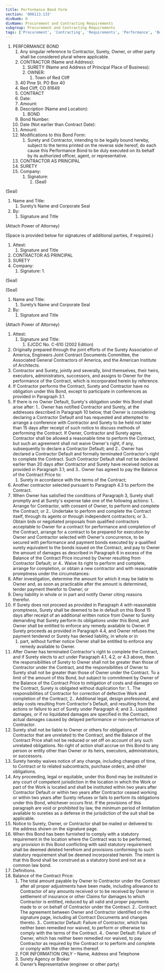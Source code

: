```yaml
---
title: Performance Bond Form
section: '006113.133'
divNumb: 0
divName: Procurement and Contracting Requirements
subgroup: Procurement and Contracting Requirements
tags: ['Procurement', 'Contracting', 'Requirements', 'Performance', 'Bond', 'Form']
---
```


1. PERFORMANCE BOND
   1. Any singular reference to Contractor, Surety, Owner, or other party shall be considered plural where applicable.
   1. CONTRACTOR (Name and Address):
      1. SURETY (Name and Address of Principal Place of Business):
      1. OWNER:
         1. Town of Red Cliff
    1. 40 Pine St. PO Box 40
    1. Red Cliff, CO 81649
   1. CONTRACT
    1. Date:
    1. Amount:
    1. Description (Name and Location):
          1. BOND
    1. Bond Number:
    1. Date (Not earlier than Contract Date):
    1. Amount:
    1. Modifications to this Bond Form:
          1. Surety and Contractor, intending to be legally bound hereby, subject to the terms printed on the reverse side hereof, do each cause this Performance Bond to be duly executed on its behalf by its authorized officer, agent, or representative.
   1. CONTRACTOR AS PRINCIPAL
   1. SURETY
   1. Company:
      1. Signature:
            1. (Seal)

(Seal)
   1. Name and Title:
      1. Surety’s Name and Corporate Seal
   1. By:
      1. Signature and Title

(Attach Power of Attorney)

(Space is provided below for signatures of additional parties, if required.)
   1. Attest:
      1. Signature and Title
   1. CONTRACTOR AS PRINCIPAL
   1. SURETY
   1. Company:
      1. Signature:
         1. 

(Seal)

(Seal)
   1. Name and Title:
      1. Surety’s Name and Corporate Seal
   1. By:
      1. Signature and Title

(Attach Power of Attorney)
   1. Attest:
      1. Signature and Title:
         1. EJCDC No. C-610 (2002 Edition)
   1. Originally prepared through the joint efforts of the Surety Association of America, Engineers Joint Contract Documents Committee, the Associated General Contractors of America, and the American Institute of Architects.
1. Contractor and Surety, jointly and severally, bind themselves, their heirs, executors, administrators, successors, and assigns to Owner for the performance of the Contract, which is incorporated herein by reference.
2. If Contractor performs the Contract, Surety and Contractor have no obligation under this Bond, except to participate in conferences as provided in Paragraph 3.1.
3. If there is no Owner Default, Surety's obligation under this Bond shall arise after:
1.. Owner has notified Contractor and Surety, at the addresses described in Paragraph 10 below, that Owner is considering declaring a Contractor Default and has requested and attempted to arrange a conference with Contractor and Surety to be held not later than 15 days after receipt of such notice to discuss methods of performing the Contract. If Owner, Contractor and Surety agree, Contractor shall be allowed a reasonable time to perform the Contract, but such an agreement shall not waive Owner's right, if any, subsequently to declare a Contractor Default; and
2.. Owner has declared a Contractor Default and formally terminated Contractor's right to complete the Contract. Such Contractor Default shall not be declared earlier than 20 days after Contractor and Surety have received notice as provided in Paragraph 3.1; and
3.. Owner has agreed to pay the Balance of the Contract Price to:
      1. Surety in accordance with the terms of the Contract;
2. Another contractor selected pursuant to Paragraph 4.3 to perform the Contract.
4. When Owner has satisfied the conditions of Paragraph 3, Surety shall promptly and at Surety's expense take one of the following actions:
1.. Arrange for Contractor, with consent of Owner, to perform and complete the Contract; or
2.. Undertake to perform and complete the Contract itself, through its agents or through independent contractors; or
3.. Obtain bids or negotiated proposals from qualified contractors acceptable to Owner for a contract for performance and completion of the Contract, arrange for a contract to be prepared for execution by Owner and Contractor selected with Owner's concurrence, to be secured with performance and payment bonds executed by a qualified surety equivalent to the bonds issued on the Contract, and pay to Owner the amount of damages as described in Paragraph 6 in excess of the Balance of the Contract Price incurred by Owner resulting from Contractor Default; or
4.. Waive its right to perform and complete, arrange for completion, or obtain a new contractor and with reasonable promptness under the circumstances: 
1. After investigation, determine the amount for which it may be liable to Owner and, as soon as practicable after the amount is determined, tender payment therefor to Owner; or
2. Deny liability in whole or in part and notify Owner citing reasons therefor.
5. If Surety does not proceed as provided in Paragraph 4 with reasonable promptness, Surety shall be deemed to be in default on this Bond 15 days after receipt of an additional written notice from Owner to Surety demanding that Surety perform its obligations under this Bond, and Owner shall be entitled to enforce any remedy available to Owner. If Surety proceeds as provided in Paragraph 4.4, and Owner refuses the payment tendered or Surety has denied liability, in whole or in 
   1. part, without further notice Owner shall be entitled to enforce any remedy available to Owner.
6. After Owner has terminated Contractor's right to complete the Contract, and if Surety elects to act under Paragraph 4.1, 4.2, or 4.3 above, then the responsibilities of Surety to Owner shall not be greater than those of Contractor under the Contract, and the responsibilities of Owner to Surety shall not be greater than those of Owner under the Contract. To a limit of the amount of this Bond, but subject to commitment by Owner of the Balance of the Contract Price to mitigation of costs and damages on the Contract, Surety is obligated without duplication for:
1.. The responsibilities of Contractor for correction of defective Work and completion of the Contract;
2.. Additional legal, design professional, and delay costs resulting from Contractor's Default, and resulting from the actions or failure to act of Surety under Paragraph 4; and
3.. Liquidated damages, or if no liquidated damages are specified in the Contract, actual damages caused by delayed performance or non-performance of Contractor.
7. Surety shall not be liable to Owner or others for obligations of Contractor that are unrelated to the Contract, and the Balance of the Contract Price shall not be reduced or set off on account of any such unrelated obligations. No right of action shall accrue on this Bond to any person or entity other than Owner or its heirs, executors, administrators, or successors.
8. Surety hereby waives notice of any change, including changes of time, to Contract or to related subcontracts, purchase orders, and other obligations.
9. Any proceeding, legal or equitable, under this Bond may be instituted in any court of competent jurisdiction in the location in which the Work or part of the Work is located and shall be instituted within two years after Contractor Default or within two years after Contractor ceased working or within two years after Surety refuses or fails to perform its obligations under this Bond, whichever occurs first. If the provisions of this paragraph are void or prohibited by law, the minimum period of limitation available to sureties as a defense in the jurisdiction of the suit shall be applicable.
10. Notice to Surety, Owner, or Contractor shall be mailed or delivered to the address shown on the signature page.
11. When this Bond has been furnished to comply with a statutory requirement in the location where the Contract was to be performed, any provision in this Bond conflicting with said statutory requirement shall be deemed deleted herefrom and provisions conforming to such statutory requirement shall be deemed incorporated herein. The intent is that this Bond shall be construed as a statutory bond and not as a common law bond.
12. Definitions.
1. Balance of the Contract Price:
      1. The total amount payable by Owner to Contractor under the Contract after all proper adjustments have been made, including allowance to Contractor of any amounts received or to be received by Owner in settlement of insurance or other Claims for damages to which Contractor is entitled, reduced by all valid and proper payments made to or on behalf of Contractor under the Contract. 
2.. Contract: The agreement between Owner and Contractor identified on the signature page, including all Contract Documents and changes thereto. 
3.. Contractor Default: Failure of Contractor, which has neither been remedied nor waived, to perform or otherwise to comply with the terms of the Contract.
4.. Owner Default: Failure of Owner, which has neither been remedied nor waived, to pay Contractor as required by the Contract or to perform and complete or comply with the other terms thereof.
   1. FOR INFORMATION ONLY – Name, Address and Telephone
   1. Surety Agency or Broker
   1. Owner’s Representative (engineer or other party)

